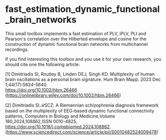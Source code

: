 # fast_estimation_dynamic_functional_brain_networks

This small toolbox implements a fast estimation of PLV, iPLV, PLI and Pearson's correlation over the Hilberted envelope and cosine
for the construction of dynamic functional brain networks from multichannel recordings.

If you find interesting this toolbox and you use it for your own research,
you should cite one the following article:

[1] Dimitriadis SI, Routley B, Linden DEJ, Singh KD. Multiplexity of human brain oscillations as a personal brain signature. 
    Hum Brain Mapp. 2023 Dec 1;44(17):5624-5640.  
    https://doi.org/10.1002/hbm.26466   
    (https://onlinelibrary.wiley.com/doi/10.1002/hbm.26466)
    
[2] Dimitriadis SI.ℛSCZ: A Riemannian schizophrenia diagnosis framework based on the multiplexity of EEG-based dynamic functional connectivity patterns,
    Computers in Biology and Medicine,Volume 180,2024,108862,ISSN 0010-4825,
    https://doi.org/10.1016/j.compbiomed.2024.108862.
    (https://www.sciencedirect.com/science/article/pii/S0010482524009478)
